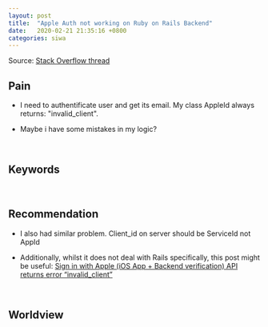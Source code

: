 ```yaml
---
layout: post
title:  "Apple Auth not working on Ruby on Rails Backend"
date:   2020-02-21 21:35:16 +0800
categories: siwa
---
```



Source: [Stack Overflow thread](https://stackoverflow.com/questions/59501102/apple-auth-not-working-on-ruby-on-rails-backend)

## Pain

- I need to authentificate user and get its email. My class AppleId always returns: "invalid_client".

- Maybe i have some mistakes in my logic?

&nbsp;  

## Keywords


&nbsp;  

## Recommendation

- I also had similar problem. Client_id on server should be ServiceId not AppId

- Additionally, whilst it does not deal with Rails specifically, this post might be useful: [Sign in with Apple (iOS App + Backend verification) API returns error “invalid_client”](https://stackoverflow.com/q/57809927/4200092)

&nbsp;

## Worldview

&nbsp;